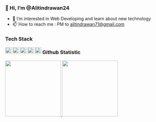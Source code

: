 ### 👋 Hi, I’m @Alitindrawan24
- 👀 I’m interested in Web Developing and learn about new technology
- 📫 How to reach me : PM to alitindrawan71@gmail.com

### Tech Stack
<a href="#"><img align="left" alt="JavaScript" title="JavaScript" width="21px" src="https://brandeps.com/logo-download/J/JavaScript-logo-vector-01.svg" /></a>
<a href="#"><img align="left" alt="PHP" title="PHP" width="21px" src="https://brandeps.com/logo-download/P/PHP-logo-vector-01.svg" /></a>
<a href="#"><img align="left" alt="Node Js" title="Node Js" width="21px" src="https://brandeps.com/logo-download/N/Node-JS-logo-vector-01.svg" /></a>
<a href="#"><img align="left" alt="mySql" title="MySql" width="21px" src="https://brandeps.com/logo-download/M/MySQL-logo-vector-01.svg" /></a>
<a href="#"><img align="left" alt="Laravel" title="Laravel" width="21px" src="https://brandeps.com/icon-download/L/Laravel-icon-vector-04.svg" /></a>

### Github Statistic
<p align="left">
<a href="https://github.com/alitindrawan24">
  <img height="180em" src="https://github-readme-stats-eight-theta.vercel.app/api?username=alitindrawan24&show_icons=true&theme=algolia&include_all_commits=true&count_private=true"/>
  <img height="180em" src="https://github-readme-stats-eight-theta.vercel.app/api/top-langs/?username=alitindrawan24&layout=compact&langs_count=8&theme=algolia"/>
</a>
</p>
